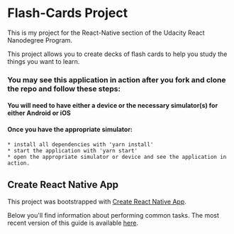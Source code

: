 # Flash-Cards Project

This is my project for the React-Native section of the Udacity React Nanodegree Program.

This project allows you to create decks of flash cards to help you study the things you want to learn.

### You may see this application in action after you fork and clone the repo and follow these steps:

  #### You will need to have either a device or the necessary simulator(s) for either Android or iOS
  #### Once you have the appropriate simulator:
    * install all dependencies with 'yarn install'
    * start the application with 'yarn start'
    * open the appropriate simulator or device and see the application in action.

## Create React Native App

This project was bootstrapped with [Create React Native App](https://github.com/react-community/create-react-native-app).

Below you'll find information about performing common tasks. The most recent version of this guide is available [here](https://github.com/react-community/create-react-native-app/blob/master/react-native-scripts/template/README.md).